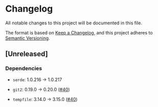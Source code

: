 # Changelog

All notable changes to this project will be documented in this file.

The format is based on [Keep a Changelog](https://keepachangelog.com/en/1.1.0/),
and this project adheres to [Semantic Versioning](https://semver.org/spec/v2.0.0.html).

## [Unreleased]

### Dependencies

- `serde`: 1.0.216 → 1.0.217

- `git2`: 0.19.0 → 0.20.0 ([#40](https://github.com/CramBL/dependabot-changelog-writer/pull/40))
- `tempfile`: 3.14.0 → 3.15.0 ([#40](https://github.com/CramBL/dependabot-changelog-writer/pull/40))
